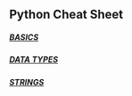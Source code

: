 ## Python Cheat Sheet

##### [BASICS](https://github.com/pangmi/python4kids/tree/main/00.Cheat%20Sheet/basics)
##### [DATA TYPES](https://github.com/pangmi/python4kids/tree/main/00.Cheat%20Sheet/data%20types)
##### [STRINGS](https://github.com/pangmi/python4kids/tree/main/00.Cheat%20Sheet/strings)
